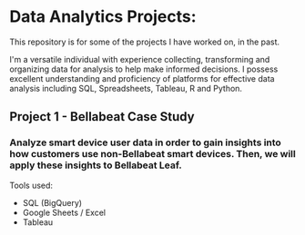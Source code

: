 # Data Analytics Projects:

This repository is for some of the projects I have worked on, in the past.

I'm a versatile individual with experience collecting, transforming and organizing data for analysis to help make informed decisions. I possess excellent understanding and proficiency of platforms for effective data analysis including SQL, Spreadsheets, Tableau, R and Python.


## Project 1 - Bellabeat Case Study
### Analyze smart device user data in order to gain insights into how customers use non-Bellabeat smart devices. Then, we will apply these insights to Bellabeat Leaf.

Tools used:
* SQL (BigQuery)
* Google Sheets / Excel 
* Tableau
